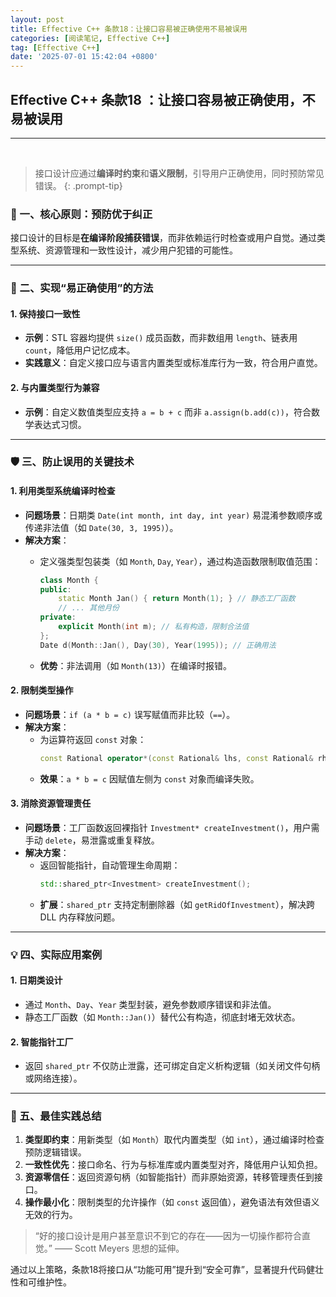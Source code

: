 ```yaml
---
layout: post
title: Effective C++ 条款18：让接口容易被正确使用不易被误用
categories: [阅读笔记, Effective C++]
tag: [Effective C++]
date: '2025-07-01 15:42:04 +0800'
---
```


## **Effective C++ 条款18 ：让接口容易被正确使用，不易被误用**

---

<br/>

> 接口设计应通过**编译时约束**和**语义限制**，引导用户正确使用，同时预防常见错误。
{: .prompt-tip}

### 📌 一、核心原则：预防优于纠正
接口设计的目标是**在编译阶段捕获错误**，而非依赖运行时检查或用户自觉。通过类型系统、资源管理和一致性设计，减少用户犯错的可能性。

---

### 🔧 二、实现“易正确使用”的方法

#### 1. **保持接口一致性**  
   - **示例**：STL 容器均提供 `size()` 成员函数，而非数组用 `length`、链表用 `count`，降低用户记忆成本。
   - **实践意义**：自定义接口应与语言内置类型或标准库行为一致，符合用户直觉。

#### 2. **与内置类型行为兼容**  
   - **示例**：自定义数值类型应支持 `a = b + c` 而非 `a.assign(b.add(c))`，符合数学表达式习惯。

---

### 🛡 三、防止误用的关键技术

#### 1. **利用类型系统编译时检查**  

   - **问题场景**：日期类 `Date(int month, int day, int year)` 易混淆参数顺序或传递非法值（如 `Date(30, 3, 1995)`）。
   - **解决方案**：  
     - 定义强类型包装类（如 `Month`, `Day`, `Year`），通过构造函数限制取值范围：
  
       ```cpp
       class Month {
       public:
           static Month Jan() { return Month(1); } // 静态工厂函数
           // ... 其他月份
       private:
           explicit Month(int m); // 私有构造，限制合法值
       };
       Date d(Month::Jan(), Day(30), Year(1995)); // 正确用法
       ```
    
     - **优势**：非法调用（如 `Month(13)`）在编译时报错。

#### 2. **限制类型操作**  

   - **问题场景**：`if (a * b = c)` 误写赋值而非比较（`==`）。
   - **解决方案**：  
     - 为运算符返回 `const` 对象：
       ```cpp
       const Rational operator*(const Rational& lhs, const Rational& rhs);
       ```
     - **效果**：`a * b = c` 因赋值左侧为 `const` 对象而编译失败。

#### 3. **消除资源管理责任** 

   - **问题场景**：工厂函数返回裸指针 `Investment* createInvestment()`，用户需手动 `delete`，易泄露或重复释放。
   - **解决方案**：  
     - 返回智能指针，自动管理生命周期：
       ```cpp
       std::shared_ptr<Investment> createInvestment();
       ```
     - **扩展**：`shared_ptr` 支持定制删除器（如 `getRidOfInvestment`），解决跨 DLL 内存释放问题。

---

### 💡 四、实际应用案例

#### 1. **日期类设计**  
   - 通过 `Month`、`Day`、`Year` 类型封装，避免参数顺序错误和非法值。
   - 静态工厂函数（如 `Month::Jan()`）替代公有构造，彻底封堵无效状态。

#### 2. **智能指针工厂**  
   - 返回 `shared_ptr` 不仅防止泄露，还可绑定自定义析构逻辑（如关闭文件句柄或网络连接）。

---

### 💎 五、最佳实践总结

1. **类型即约束**：用新类型（如 `Month`）取代内置类型（如 `int`），通过编译时检查预防逻辑错误。  
2. **一致性优先**：接口命名、行为与标准库或内置类型对齐，降低用户认知负担。  
3. **资源零信任**：返回资源句柄（如智能指针）而非原始资源，转移管理责任到接口。  
4. **操作最小化**：限制类型的允许操作（如 `const` 返回值），避免语法有效但语义无效的行为。

> “好的接口设计是用户甚至意识不到它的存在——因为一切操作都符合直觉。” —— Scott Meyers 思想的延伸。

通过以上策略，条款18将接口从“功能可用”提升到“安全可靠”，显著提升代码健壮性和可维护性。
